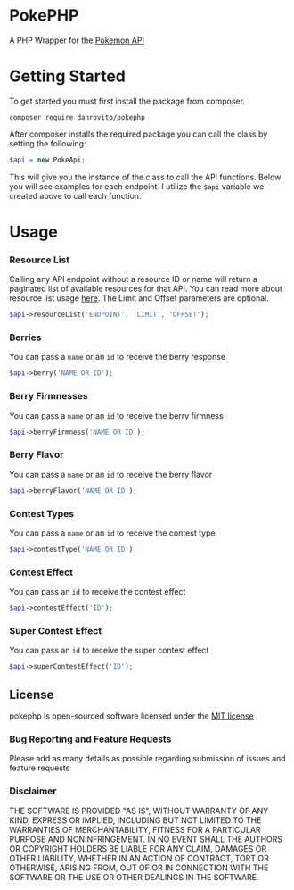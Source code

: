 # PokePHP
A PHP Wrapper for the [Pokemon API](https://pokeapi.co/)

# Getting Started

To get started you must first install the package from composer.

```
composer require danrovito/pokephp
```

After composer installs the required package you can call the class by setting the following:

```php
$api = new PokeApi;
```

This will give you the instance of the class to call the API functions.  Below you will see examples for each endpoint.  I utilize the `$api` variable we created above to call each function.

# Usage

### Resource List

Calling any API endpoint without a resource ID or name will return a paginated list of available resources for that API.  You can read more about resource list usage [here](https://pokeapi.co/docsv2/#resource-lists).  The Limit and Offset parameters are optional. 

```PHP
$api->resourceList('ENDPOINT', 'LIMIT', 'OFFSET');
```

### Berries

You can pass a `name` or an `id` to receive the berry response

```PHP
$api->berry('NAME OR ID');
```

### Berry Firmnesses

You can pass a `name` or an `id` to receive the berry firmness

```PHP
$api->berryFirmness('NAME OR ID');
```

### Berry Flavor

You can pass a `name` or an `id` to receive the berry flavor

```PHP
$api->berryFlavor('NAME OR ID');
```

### Contest Types

You can pass a `name` or an `id` to receive the contest type

```PHP
$api->contestType('NAME OR ID');
```

### Contest Effect

You can pass an `id` to receive the contest effect

```PHP
$api->contestEffect('ID');
```

### Super Contest Effect

You can pass an `id` to receive the super contest effect

```PHP
$api->superContestEffect('ID');
```


## License

pokephp is open-sourced software licensed under the [MIT license](http://opensource.org/licenses/MIT)

### Bug Reporting and Feature Requests

Please add as many details as possible regarding submission of issues and feature requests

### Disclaimer

THE SOFTWARE IS PROVIDED "AS IS", WITHOUT WARRANTY OF ANY KIND, EXPRESS OR IMPLIED, INCLUDING BUT NOT LIMITED TO THE WARRANTIES OF MERCHANTABILITY, FITNESS FOR A PARTICULAR PURPOSE AND NONINFRINGEMENT. IN NO EVENT SHALL THE AUTHORS OR COPYRIGHT HOLDERS BE LIABLE FOR ANY CLAIM, DAMAGES OR OTHER LIABILITY, WHETHER IN AN ACTION OF CONTRACT, TORT OR OTHERWISE, ARISING FROM, OUT OF OR IN CONNECTION WITH THE SOFTWARE OR THE USE OR OTHER DEALINGS IN THE SOFTWARE.
